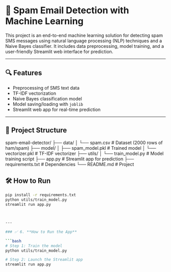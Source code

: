 # 📧 Spam Email Detection with Machine Learning

This project is an end-to-end machine learning solution for detecting spam SMS messages using natural language processing (NLP) techniques and a Naive Bayes classifier. It includes data preprocessing, model training, and a user-friendly Streamlit web interface for prediction.

---

## 🔍 Features

- Preprocessing of SMS text data
- TF-IDF vectorization
- Naive Bayes classification model
- Model saving/loading with `joblib`
- Streamlit web app for real-time prediction

---

## 📁 Project Structure

spam-email-detector/
├── data/
│ └── spam.csv # Dataset (2000 rows of ham/spam)
├── model/
│ ├── spam_model.pkl # Trained model
│ └── vectorizer.pkl # TF-IDF vectorizer
├── utils/
│ └── train_model.py # Model training script
├── app.py # Streamlit app for prediction
├── requirements.txt # Dependencies
└── README.md # Project 

## 🛠️ How to Run

```bash
pip install -r requirements.txt
python utils/train_model.py
streamlit run app.py



---

### ✅ 6. **How to Run the App**

```bash
# Step 1: Train the model
python utils/train_model.py

# Step 2: Launch the Streamlit app
streamlit run app.py

